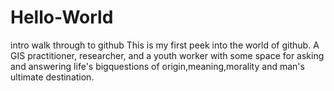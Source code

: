 # Hello-World
intro walk through to github 
This is my first peek into the world of github. A GIS practitioner, researcher, and a youth worker with some space for asking and answering life's bigquestions of origin,meaning,morality and man's ultimate destination.

